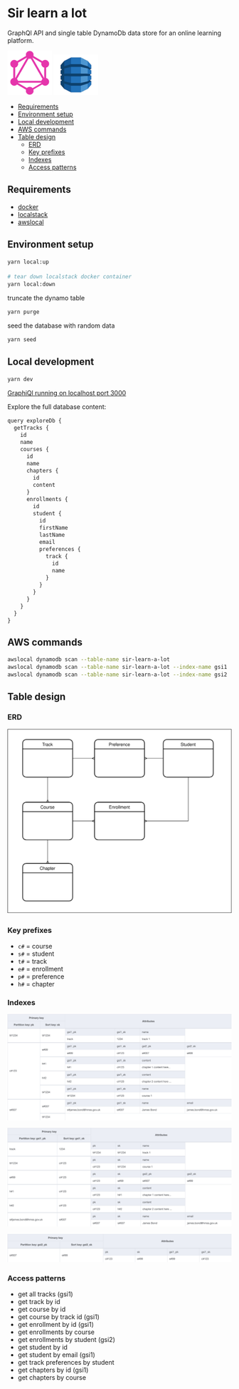 # Sir learn a lot

GraphQl API and single table DynamoDb data store for an online learning platform.

<p float="left">
  <img src="./design/GraphQl.png" width="100" /> 
  <img src="/design/DynamoDB.png" width="100" />
</p>

- [Requirements](#requirements)
- [Environment setup](#environment-setup)
- [Local development](#local-development)
- [AWS commands](#aws-commands)
- [Table design](#table-design)
  - [ERD](#erd)
  - [Key prefixes](#key-prefixes)
  - [Indexes](#indexes)
  - [Access patterns](#access-patterns)

## Requirements

- [docker](https://www.docker.com/)
- [localstack](https://localstack.cloud/)
- [awslocal](https://github.com/localstack/awscli-local)

## Environment setup

```bash
yarn local:up

# tear down localstack docker container
yarn local:down
```

truncate the dynamo table

```bash
yarn purge
```

seed the database with random data

```bash
yarn seed
```

## Local development

```bash
yarn dev
```

[GraphiQl running on localhost port 3000](http://localhost:3000/graphql)

Explore the full database content:

```
query exploreDb {
  getTracks {
    id
    name
    courses {
      id
      name
      chapters {
        id
        content
      }
      enrollments {
        id
        student {
          id
          firstName
          lastName
          email
          preferences {
            track {
              id
              name
            }
          }
        }
      }
    }
  }
}
```

## AWS commands

```bash
awslocal dynamodb scan --table-name sir-learn-a-lot
awslocal dynamodb scan --table-name sir-learn-a-lot --index-name gsi1
awslocal dynamodb scan --table-name sir-learn-a-lot --index-name gsi2
```

## Table design

### ERD

![erd](./design/erd.svg)

### Key prefixes

- `c#` = course
- `s#` = student
- `t#` = track
- `e#` = enrollment
- `p#` = preference
- `h#` = chapter

### Indexes

![primary](./design/ddbPrimaryKey.png)

![GSI 1](./design/ddbGsi1.png)

![GSI 2](./design/ddbGsi2.png)

### Access patterns

- get all tracks (gsi1)
- get track by id
- get course by id
- get course by track id (gsi1)
- get enrollment by id (gsi1)
- get enrollments by course
- get enrollments by student (gsi2)
- get student by id
- get student by email (gsi1)
- get track preferences by student
- get chapters by id (gsi1)
- get chapters by course
